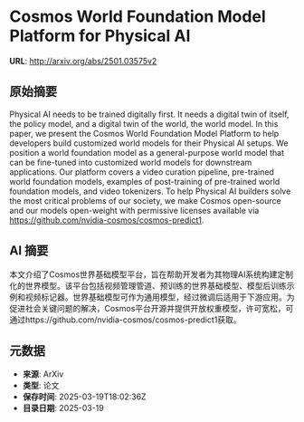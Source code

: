 # Cosmos World Foundation Model Platform for Physical AI

**URL**: http://arxiv.org/abs/2501.03575v2

## 原始摘要

Physical AI needs to be trained digitally first. It needs a digital twin of
itself, the policy model, and a digital twin of the world, the world model. In
this paper, we present the Cosmos World Foundation Model Platform to help
developers build customized world models for their Physical AI setups. We
position a world foundation model as a general-purpose world model that can be
fine-tuned into customized world models for downstream applications. Our
platform covers a video curation pipeline, pre-trained world foundation models,
examples of post-training of pre-trained world foundation models, and video
tokenizers. To help Physical AI builders solve the most critical problems of
our society, we make Cosmos open-source and our models open-weight with
permissive licenses available via
https://github.com/nvidia-cosmos/cosmos-predict1.


## AI 摘要

本文介绍了Cosmos世界基础模型平台，旨在帮助开发者为其物理AI系统构建定制化的世界模型。该平台包括视频管理管道、预训练的世界基础模型、模型后训练示例和视频标记器。世界基础模型可作为通用模型，经过微调后适用于下游应用。为促进社会关键问题的解决，Cosmos平台开源并提供开放权重模型，许可宽松，可通过https://github.com/nvidia-cosmos/cosmos-predict1获取。

## 元数据

- **来源**: ArXiv
- **类型**: 论文
- **保存时间**: 2025-03-19T18:02:36Z
- **目录日期**: 2025-03-19

